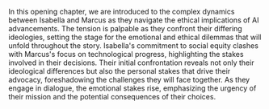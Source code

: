 In this opening chapter, we are introduced to the complex dynamics between Isabella and Marcus as they navigate the ethical implications of AI advancements. The tension is palpable as they confront their differing ideologies, setting the stage for the emotional and ethical dilemmas that will unfold throughout the story. Isabella's commitment to social equity clashes with Marcus's focus on technological progress, highlighting the stakes involved in their decisions. Their initial confrontation reveals not only their ideological differences but also the personal stakes that drive their advocacy, foreshadowing the challenges they will face together. As they engage in dialogue, the emotional stakes rise, emphasizing the urgency of their mission and the potential consequences of their choices.
